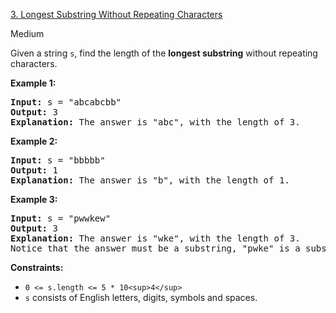 [3. Longest Substring Without Repeating Characters](https://leetcode.com/problems/longest-substring-without-repeating-characters/)

Medium

Given a string `s`, find the length of the **longest substring** without repeating characters.

**Example 1:**

<pre><strong>Input:</strong> s = "abcabcbb"
<strong>Output:</strong> 3
<strong>Explanation:</strong> The answer is "abc", with the length of 3.
</pre>

**Example 2:**

<pre><strong>Input:</strong> s = "bbbbb"
<strong>Output:</strong> 1
<strong>Explanation:</strong> The answer is "b", with the length of 1.
</pre>

**Example 3:**

<pre><strong>Input:</strong> s = "pwwkew"
<strong>Output:</strong> 3
<strong>Explanation:</strong> The answer is "wke", with the length of 3.
Notice that the answer must be a substring, "pwke" is a subsequence and not a substring.
</pre>

**Constraints:**

* `0 <= s.length <= 5 * 10<sup>4</sup>`
* `s` consists of English letters, digits, symbols and spaces.

